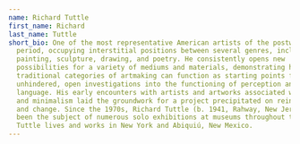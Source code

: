 ```yaml
---
name: Richard Tuttle
first_name: Richard
last_name: Tuttle
short_bio: One of the most representative American artists of the postwar
  period, occupying interstitial positions between several genres, including
  painting, sculpture, drawing, and poetry. He consistently opens new
  possibilities for a variety of mediums and materials, demonstrating how
  traditional categories of artmaking can function as starting points for
  unhindered, open investigations into the functioning of perception and
  language. His early encounters with artists and artworks associated with pop
  and minimalism laid the groundwork for a project precipitated on reinvention
  and change. Since the 1970s, Richard Tuttle (b. 1941, Rahway, New Jersey) has
  been the subject of numerous solo exhibitions at museums throughout the world.
  Tuttle lives and works in New York and Abiquiú, New Mexico.
---
```

